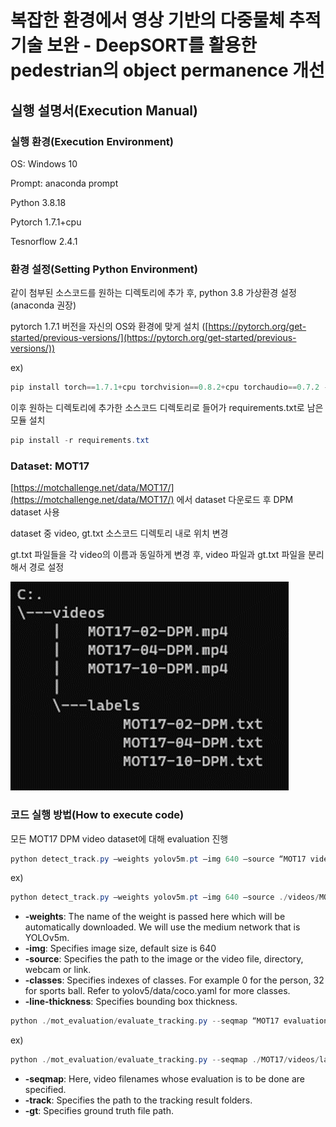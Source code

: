 # 복잡한 환경에서 영상 기반의 다중물체 추적기술 보완 - DeepSORT를 활용한 pedestrian의 object permanence 개선

  
## **실행 설명서(Execution Manual)**

  
### **실행 환경(Execution Environment)**

OS: Windows 10

Prompt: anaconda prompt

Python 3.8.18

Pytorch 1.7.1+cpu

Tesnorflow 2.4.1

  
### **환경 설정(Setting Python Environment)**

같이 첨부된 소스코드를 원하는 디렉토리에 추가 후, python 3.8 가상환경 설정(anaconda 권장)

pytorch 1.7.1 버전을 자신의 OS와 환경에 맞게 설치 ([https://pytorch.org/get-started/previous-versions/](https://pytorch.org/get-started/previous-versions/))

ex)

```powershell
pip install torch==1.7.1+cpu torchvision==0.8.2+cpu torchaudio==0.7.2 -f https://download.pytorch.org/whl/torch_stable.html
```

이후 원하는 디렉토리에 추가한 소스코드 디렉토리로 들어가 requirements.txt로 남은 모듈 설치

```powershell
pip install -r requirements.txt
```

  
### **Dataset: MOT17**

[https://motchallenge.net/data/MOT17/](https://motchallenge.net/data/MOT17/) 에서 dataset 다운로드 후 DPM dataset 사용

dataset 중 video, gt.txt 소스코드 디렉토리 내로 위치 변경

gt.txt 파일들을 각 video의 이름과 동일하게 변경 후, video 파일과 gt.txt 파일을 분리해서 경로 설정

![FileTree](README_images/FileTree.png)

  
### **코드 실행 방법(How to execute code)**

모든 MOT17 DPM video dataset에 대해 evaluation 진행

```powershell
python detect_track.py –weights yolov5m.pt –img 640 –source “MOT17 video 경로” –save-txt –class 0 –line-thickness 1
```

ex)

```powershell
python detect_track.py –weights yolov5m.pt –img 640 –source ./videos/MOT17-02-DPM.mp4 –save-txt –class 0 –line-thickness 1
```

- **-weights**: The name of the weight is passed here which will be automatically downloaded. We will use the medium network that is YOLOv5m.
- **-img**: Specifies image size, default size is 640
- **-source**: Specifies the path to the image or the video file, directory, webcam or link.
- **-classes**: Specifies indexes of classes. For example 0 for the person, 32 for sports ball. Refer to yolov5/data/coco.yaml for more classes.
- **-line-thickness**: Specifies bounding box thickness.

  
```powershell
python ./mot_evaluation/evaluate_tracking.py --seqmap “MOT17 evaluation을 모두 완료한 video나 gt.txt 경로” --track ./runs/ --gt “MOT17 gt.txt 경로”
```

ex)

```powershell
python ./mot_evaluation/evaluate_tracking.py --seqmap ./MOT17/videos/labels --track ./runs/ --gt ./MOT17/videos/labels
```

- **-seqmap**: Here, video filenames whose evaluation is to be done are specified.
- **-track**: Specifies the path to the tracking result folders.
- **-gt**: Specifies ground truth file path.
